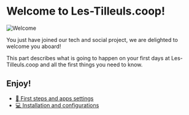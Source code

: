 # Welcome to Les-Tilleuls.coop!

![Welcome](../img/welcome.gif)

You just have joined our tech and social project, we are delighted to welcome you aboard!

This part describes what is going to happen on your first days at Les-Tilleuls.coop and all the first things you need to know.

Enjoy!
---

- [👣️ First steps and apps settings](todo.md)
- [💻️ Installation and configurations](installation.md)
